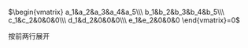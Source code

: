$\begin{vmatrix}
a_1&a_2&a_3&a_4&a_5\\\ 
b_1&b_2&b_3&b_4&b_5\\\ 
c_1&c_2&0&0&0\\\ 
d_1&d_2&0&0&0\\\ 
e_1&e_2&0&0&0
\end{vmatrix}=0$

按前两行展开